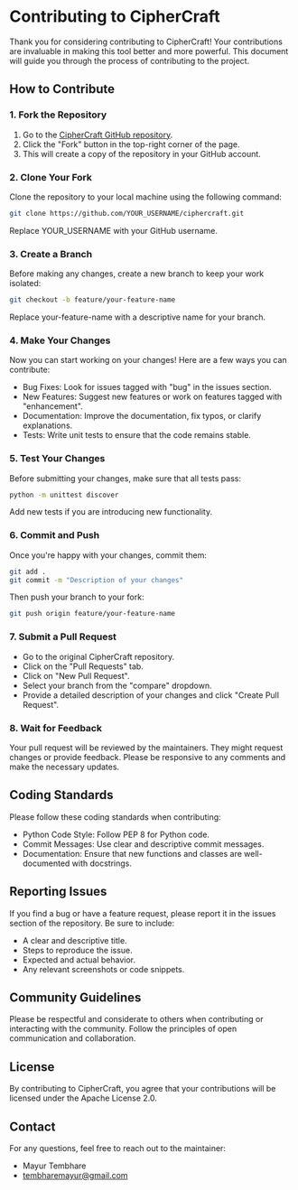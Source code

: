 # Contributing to CipherCraft

Thank you for considering contributing to CipherCraft! Your contributions are invaluable in making this tool better and more powerful. This document will guide you through the process of contributing to the project.

## How to Contribute

### 1. Fork the Repository

1. Go to the [CipherCraft GitHub repository](https://github.com/jarvismayur/ciphercraft).
2. Click the "Fork" button in the top-right corner of the page.
3. This will create a copy of the repository in your GitHub account.

### 2. Clone Your Fork

Clone the repository to your local machine using the following command:

```bash
git clone https://github.com/YOUR_USERNAME/ciphercraft.git
```
Replace YOUR_USERNAME with your GitHub username.

### 3. Create a Branch
Before making any changes, create a new branch to keep your work isolated:

```bash
git checkout -b feature/your-feature-name
```
Replace your-feature-name with a descriptive name for your branch.

### 4. Make Your Changes
Now you can start working on your changes! Here are a few ways you can contribute:

- Bug Fixes: Look for issues tagged with "bug" in the issues section.
- New Features: Suggest new features or work on features tagged with "enhancement".
- Documentation: Improve the documentation, fix typos, or clarify explanations.
- Tests: Write unit tests to ensure that the code remains stable.
### 5. Test Your Changes
Before submitting your changes, make sure that all tests pass:

```bash
python -m unittest discover
```
Add new tests if you are introducing new functionality.

### 6. Commit and Push
Once you're happy with your changes, commit them:

```bash
git add .
git commit -m "Description of your changes"
```
Then push your branch to your fork:

```bash
git push origin feature/your-feature-name
```
### 7. Submit a Pull Request
- Go to the original CipherCraft repository.
- Click on the "Pull Requests" tab.
- Click on "New Pull Request".
- Select your branch from the "compare" dropdown.
- Provide a detailed description of your changes and click "Create Pull Request".
### 8. Wait for Feedback
Your pull request will be reviewed by the maintainers. They might request changes or provide feedback. Please be responsive to any comments and make the necessary updates.

## Coding Standards
Please follow these coding standards when contributing:

- Python Code Style: Follow PEP 8 for Python code.
- Commit Messages: Use clear and descriptive commit messages.
- Documentation: Ensure that new functions and classes are well-documented with docstrings.
## Reporting Issues
If you find a bug or have a feature request, please report it in the issues section of the repository. Be sure to include:

- A clear and descriptive title.
- Steps to reproduce the issue.
- Expected and actual behavior.
- Any relevant screenshots or code snippets.
## Community Guidelines
Please be respectful and considerate to others when contributing or interacting with the community. Follow the principles of open communication and collaboration.

## License
By contributing to CipherCraft, you agree that your contributions will be licensed under the Apache License 2.0.

## Contact
For any questions, feel free to reach out to the maintainer:

- Mayur Tembhare
- tembharemayur@gmail.com
